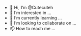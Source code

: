 - 👋 Hi, I’m @Cutecuteh
- 👀 I’m interested in ...
- 🌱 I’m currently learning ...
- 💞️ I’m looking to collaborate on ...
- 📫 How to reach me ...

<!---
Cutecuteh/Cutecuteh is a ✨ special ✨ repository because its `README.md` (this file) appears on your GitHub profile.
You can click the Preview link to take a look at your changes.
--->
